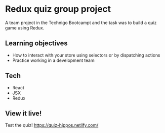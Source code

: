# Redux quiz group project

A team project in the Technigo Bootcampt and the task was to build a quiz game using Redux.


## Learning objectives

- How to interact with your store using selectors or by dispatching actions
- Practice working in a development team

## Tech

- React
- JSX
- Redux

## View it live! 

Test the quiz! https://quiz-hippos.netlify.com/
